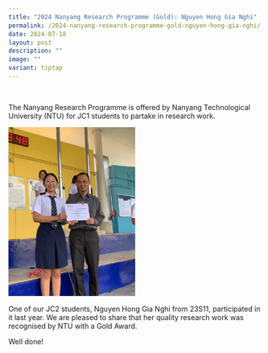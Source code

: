 ```yaml
---
title: "2024 Nanyang Research Programme (Gold): Nguyen Hong Gia Nghi"
permalink: /2024-nanyang-research-programme-gold-nguyen-hong-gia-nghi/
date: 2024-07-18
layout: post
description: ""
image: ""
variant: tiptap
---
```

<p>&nbsp;</p>
<p>The Nanyang Research Programme is offered by Nanyang Technological University
(NTU) for JC1 students to partake in research work.</p>
<div class="isomer-image-wrapper">
<img style="width: 50%;" height="auto" width="100%" alt="" src="/images/Announcements/2024 NTU Research Prog/Nanyang_Reserach_Programme.jpg">
</div>
<p></p>
<p>One of our JC2 students, Nguyen Hong Gia Nghi from 23S11, participated
in it last year. We are pleased to share that her quality research work
was recognised by NTU with a Gold Award.</p>
<p></p>
<p>Well done!</p>
<p></p>
<p></p>
<p></p>